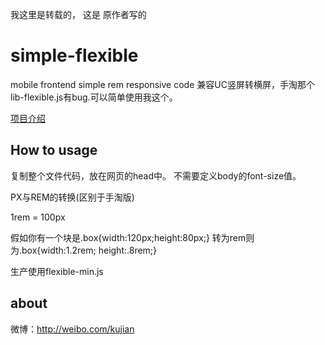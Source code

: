 我这里是转载的， 这是 原作者写的

# simple-flexible

mobile frontend simple rem responsive code
兼容UC竖屏转横屏，手淘那个lib-flexible.js有bug.可以简单使用我这个。

[项目介绍](http://caibaojian.com/simple-flexible.html)

## How to usage

复制整个文件代码，放在网页的head中。
不需要定义body的font-size值。

PX与REM的转换(区别于手淘版)

1rem = 100px

假如你有一个块是.box{width:120px;height:80px;} 转为rem则为.box{width:1.2rem; height:.8rem;}

生产使用flexible-min.js

## about

微博：http://weibo.com/kujian
